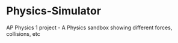 # Physics-Simulator
AP Physics 1 project - A Physics sandbox showing different forces, collisions, etc
